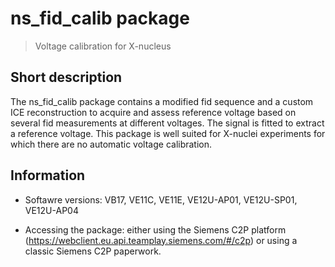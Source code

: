 # ns_fid_calib package
> Voltage calibration for X-nucleus

## Short description
The ns_fid_calib package contains a modified fid sequence and a custom ICE reconstruction to acquire and assess reference voltage based on several fid measurements at different voltages. The signal is fitted to extract a reference voltage. This package is well suited for X-nuclei experiments for which there are no automatic voltage calibration.

## Information

- Softawre versions: VB17, VE11C, VE11E, VE12U-AP01, VE12U-SP01, VE12U-AP04

- Accessing the package: either using the Siemens C2P platform (https://webclient.eu.api.teamplay.siemens.com/#/c2p) or using a classic Siemens C2P paperwork.

<!--
- For a detailed description of the package, see the [AFI package documentation](https://github.com/FranckMauconduit/MRI-packages-siemens/blob/main/AFI-package/AFI_documentation.pdf)
-->

<!--
## Related articles

Amadon A and Boulant N, Simultaneous measurement of B0- and B1-maps with modified Actual Flip Angle Imaging sequence.
Proceedings of the ISMRM 2008, Toronto, Canada, p1248. https://cds.ismrm.org/protected/08MProceedings/PDFfiles/01248.pdf 

Boulant N, Cloos M and Amadon A, A simple and analytical way to
correct for ∆B0 inhomogeneity in the evaluation of B1 maps relying on flip angle measurements and non-selective square pulses.
Proceedings of the ISMRM 2010, Stockholm, Sweden, p4918. https://archive.ismrm.org/2010/4918.html
-->
